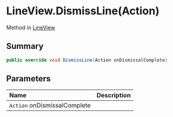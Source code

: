 # LineView.DismissLine(Action)

Method in [LineView](/api/csharp/yarn.unity.lineview.md)

## Summary



```csharp
public override void DismissLine(Action onDismissalComplete)
```

## Parameters

|Name|Description|
|:---|:---|
|`Action` onDismissalComplete||

